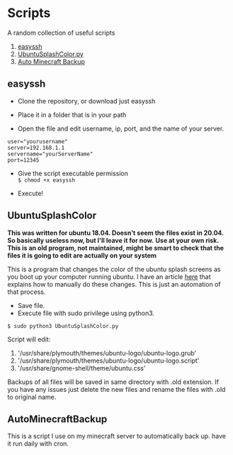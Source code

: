 # Scripts
A random collection of useful scripts

1. [easyssh](#easyssh)
2. [UbuntuSplashColor.py](#UbuntuSplashColor)
3. [Auto Minecraft Backup](#AutoMinecraftBackup)
## easyssh

- Clone the repository, or download just easyssh  

- Place it in a folder that is in your path  

- Open the file and edit username, ip, port, and the name of your server.

```
user="yourusername"
server=192.168.1.1
servername="yourServerName"
port=12345
```
- Give the script executable permission  
`$ chmod +x easyssh`

- Execute!

## UbuntuSplashColor

**This was written for ubuntu 18.04. Doesn't seem the files exist in 20.04. So basically useless now, but I'll leave it for now.**
**Use at your own risk. This is an old program, not maintained, might be smart to check that the files it is going to edit are actually on your system**

This is a program that changes the color of the ubuntu splash screens as you boot up your computer running ubuntu.
I have an article [here](https://unclassed.ca/2019/change-ubuntu-color-manually/) that explains how to manually do these changes. This is just an automation of that process.


- Save file.
- Execute file with sudo privilege using python3.

```
$ sudo python3 UbuntuSplashColor.py
```

Script will edit:
  1. '/usr/share/plymouth/themes/ubuntu-logo/ubuntu-logo.grub'
  2. '/usr/share/plymouth/themes/ubuntu-logo/ubuntu-logo.script'
  3. '/usr/share/gnome-shell/theme/ubuntu.css'

Backups of all files will be saved in same directory with .old extension.
If you have any issues just delete the new files and rename the files with .old to original name.

## AutoMinecraftBackup  

This is a script I use on my minecraft server to automatically back up. have it run daily with cron. 
